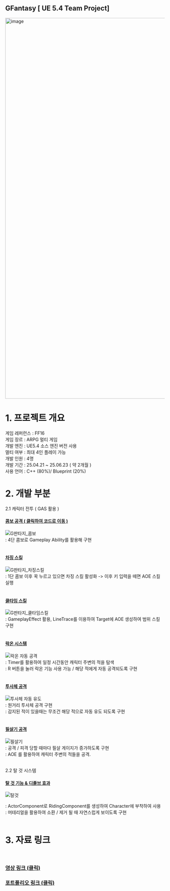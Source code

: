 ## GFantasy [ UE 5.4 Team Project]
<img width="1920" height="1200" alt="image" src="https://github.com/user-attachments/assets/1bf725a9-e0a1-4320-80ed-97d01259218e" />

# 1. 프로젝트 개요 

게임 레퍼런스 : FF16 <br>
게임 장르 : ARPG 멀티 게임 <br>
개발 엔진 : UE5.4 소스 엔진 버전 사용 <br>
멀티 여부 : 최대 4인 플레이 가능 <br>
개발 인원 : 4명 <br>
개발 기간 : 25.04.21 ~ 25.06.23 ( 약 2개월 ) <br>
사용 언어 : C++ (80%)/ Blueprint (20%) <br>


# 2. 개발 부분 

2.1 캐릭터 전투 ( GAS 활용 ) 
 #### [ 콤보 공격 ( 클릭하여 코드로 이동 ) ](https://github.com/durung8213/GFantasy/blob/main/Source/GFantasy/Private/GAS/GameplayAbility/GA_AttackCombo.cpp#L99) <br>
 ![G판타지_콤보](https://github.com/user-attachments/assets/df6e95c3-daef-4416-8f8f-0de8ada2fd10) <br>
    : 4단 콤보로 Gameplay Ability를 활용해 구현 <br><br>

   
 #### [ 차징 스킬 ](https://github.com/durung8213/GFantasy/blob/main/Source/GFantasy/Private/GAS/GameplayAbility/GA_AttackCombo.cpp#L412) <br>
 ![G판타지_차징스킬](https://github.com/user-attachments/assets/7b8b3027-f143-4ca7-bc04-1aae3a568b1c) <br>
    : 1단 콤보 이후 꾹 누르고 있으면 차징 스킬 활성화 -> 이후 키 입력을 떼면 AOE 스킬 실행 <br><br>
     
 #### [ 쿨타임 스킬 ](https://github.com/durung8213/GFantasy/blob/main/Source/GFantasy/Private/GAS/GameplayAbility/PlayerSkill/GA_RainAttack.cpp#L98) <br>
![G판타지_쿨타임스킬](https://github.com/user-attachments/assets/954007b9-eacb-4a30-b605-abde6b05373e) <br>
    : GameplayEffect 활용, LineTrace를 이용하여 Target에 AOE 생성하여 범위 스킬 구현 <br><br>
    
#### [ 락온 시스템 ](https://github.com/durung8213/GFantasy/blob/main/Source/GFantasy/Private/Character/GASPlayerCharacter.cpp#L1013) <br>

![락온 자동 공격](https://github.com/user-attachments/assets/fb4f44ac-b7b9-463d-b66c-7b0fea156cde) <br>
: Timer를 활용하여 일정 시간동안 캐릭터 주변의 적을 탐색 <br>
: R 버튼을 눌러 락온 기능 사용 가능 / 해당 적에게 자동 공격되도록 구현 <br><br>

#### [ 투사체 공격 ](https://github.com/durung8213/GFantasy/blob/main/Source/GFantasy/Private/GAS/GameplayAbility/GA_RangedCombo.cpp#L124) <br>
![투사체 자동 유도](https://github.com/user-attachments/assets/f183daae-a380-4921-a401-0cb2def67bcc)<br>
 : 원거리 투사체 공격 구현<br>
 : 감지된 적이 있을때는 무조건 해당 적으로 자동 유도 되도록 구현<br><br>

 #### [ 필살기 공격 ](https://github.com/durung8213/GFantasy/blob/main/Source/GFantasy/Private/GAS/GameplayAbility/PlayerSkill/GA_LimitBreak.cpp#L204) <br>
![필살기](https://github.com/user-attachments/assets/caae5a06-1d32-4a47-b027-b0f329175ce5) <br>
  : 공격 / 피격 당할 때마다 필살 게이지가 증가하도록 구현 <br>
  : AOE 를 활용하여 캐릭터 주변의 적들을 공격. <br><br>
 

2.2 탈 것 시스템

#### [ 탈 것 기능 & 디졸브 효과 ](https://github.com/durung8213/GFantasy/blob/main/Source/GFantasy/Private/Actor/Riding/RidingComponent.cpp#L29) <br>
![탈것](https://github.com/user-attachments/assets/888e1bdc-68fc-440b-b233-b160d4d712ff)<br>

: ActorComponent로 RidingComponent를 생성하여 Character에 부착하여 사용 <br>
: 머테리얼을 활용하여 소환 / 제거 될 때 자연스럽게 보이도록 구현 <br><br>




# 3. 자료 링크 <br><br>

### [ 영상 링크 (클릭) ](https://youtu.be/Nfqxik0QWBo) <br>

### [ 포트폴리오 링크 (클릭) ](https://drive.google.com/file/d/1ZnebToaCGHJkmClal0KDEfAmYeGXMyhN/view?usp=drive_link) <br><br>


